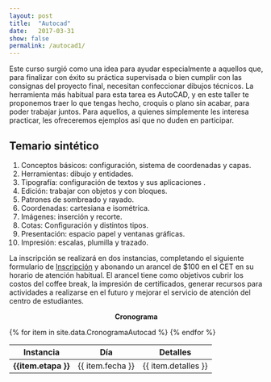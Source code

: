 ```yaml
---
layout: post
title:  "Autocad"
date:   2017-03-31
show: false
permalink: /autocad1/
---
```


Este curso surgió como una idea para ayudar especialmente a aquellos que, para finalizar con éxito su práctica supervisada o bien cumplir con las consignas del proyecto final, necesitan confeccionar dibujos técnicos. La herramienta más habitual para esta tarea es AutoCAD, y en este taller te proponemos traer lo que tengas hecho, croquis o plano sin acabar, para poder trabajar juntos. Para aquellos, a quienes simplemente les interesa practicar, les ofreceremos ejemplos así que no duden en participar.

## Temario sintético
1. Conceptos básicos: configuración, sistema de coordenadas y capas.
2. Herramientas: dibujo y entidades.
3. Tipografı́a: configuración de textos y sus aplicaciones .
4. Edición: trabajar con objetos y con bloques.
5. Patrones de sombreado y rayado.
6. Coordenadas: cartesiana e isométrica.
7. Imágenes: inserción y recorte.
8. Cotas: Configuración y distintos tipos.
9. Presentación: espacio papel y ventanas gráficas.
10. Impresión: escalas, plumilla y trazado.

La inscripción se realizará en dos instancias, completando el siguiente formulario de [Inscripción][Formulario] y abonando un arancel de $100 en el CET en su horario de atención habitual. El arancel tiene como objetivos cubrir los costos del coffee break, la impresión de certificados, generar recursos para actividades a realizarse en el futuro y mejorar el servicio de atención del centro de estudiantes.

<p style="text-align: center"><strong>Cronograma</strong></p>

  <table>
  <thead>
    <tr>
      <th>Instancia</th>
      <th>Día</th>
      <th>Detalles</th>
    </tr>
  </thead>
  <tbody>
    {% for item in site.data.CronogramaAutocad %}
    <tr>
      <td><strong>{{item.etapa }}</strong></td>
      <td>{{ item.fecha }}</td>
      <td>{{ item.detalles }}</td>
    </tr>
    {% endfor %}
  </tbody>
</table>

[Formulario]: https://docs.google.com/forms/d/e/1FAIpQLSd-GWWQ7on6ypoTfMZLBqHYd0zSQSKx6hjSGlKX30HafD8j5w/viewform?usp=sf_link
